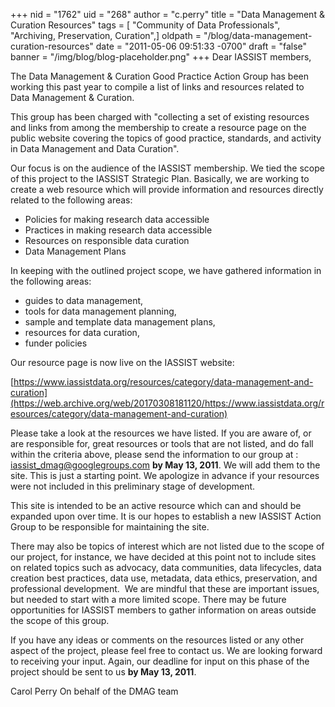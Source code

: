 +++
nid = "1762"
uid = "268"
author = "c.perry"
title = "Data Management & Curation Resources"
tags = [ "Community of Data Professionals", "Archiving, Preservation, Curation",]
oldpath = "/blog/data-management-curation-resources"
date = "2011-05-06 09:51:33 -0700"
draft = "false"
banner = "/img/blog/blog-placeholder.png"
+++
Dear IASSIST members,

The Data Management & Curation Good Practice Action Group has been
working this past year to compile a list of links and resources related
to Data Management & Curation.

This group has been charged with "collecting a set of existing resources
and links from among the membership to create a resource page on the
public website covering the topics of good practice, standards, and
activity in Data Management and Data Curation".

Our focus is on the audience of the IASSIST membership. We tied the
scope of this project to the IASSIST Strategic Plan. Basically, we are
working to create a web resource which will provide information and
resources directly related to the following areas:

-   Policies for making research data accessible
-   Practices in making research data accessible
-   Resources on responsible data curation
-   Data Management Plans

In keeping with the outlined project scope, we have gathered information
in the following areas:

-   guides to data management,
-   tools for data management planning,
-   sample and template data management plans,
-   resources for data curation,
-   funder policies

Our resource page is now live on the IASSIST website:

[https://www.iassistdata.org/resources/category/data-management-and-curation](https://web.archive.org/web/20170308181120/https://www.iassistdata.org/resources/category/data-management-and-curation)

Please take a look at the resources we have listed. If you are aware of,
or are responsible for, great resources or tools that are not listed,
and do fall within the criteria above, please send the information to
our group at : <iassist_dmag@googlegroups.com> **by May 13, 2011**. We
will add them to the site. This is just a starting point. We apologize
in advance if your resources were not included in this preliminary stage
of development.

This site is intended to be an active resource which can and should be
expanded upon over time. It is our hopes to establish a new IASSIST
Action Group to be responsible for maintaining the site.

There may also be topics of interest which are not listed due to the
scope of our project, for instance, we have decided at this point not to
include sites on related topics such as advocacy, data communities, data
lifecycles, data creation best practices, data use, metadata, data
ethics, preservation, and professional development.  We are mindful that
these are important issues, but needed to start with a more limited
scope. There may be future opportunities for IASSIST members to gather
information on areas outside the scope of this group.

If you have any ideas or comments on the resources listed or any other
aspect of the project, please feel free to contact us. We are looking
forward to receiving your input. Again, our deadline for input on this
phase of the project should be sent to us **by May 13, 2011**.


Carol Perry
On behalf of the DMAG team
